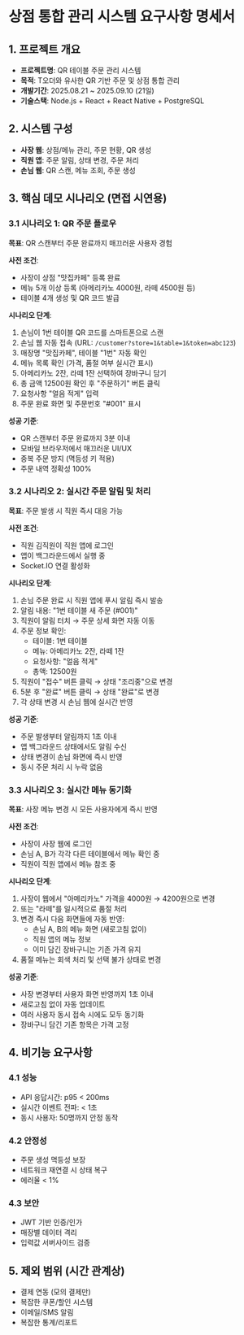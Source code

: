  
 
# 상점 통합 관리 시스템 요구사항 명세서

## 1. 프로젝트 개요
- **프로젝트명**: QR 테이블 주문 관리 시스템
- **목적**: T오더와 유사한 QR 기반 주문 및 상점 통합 관리
- **개발기간**: 2025.08.21 ~ 2025.09.10 (21일)
- **기술스택**: Node.js + React + React Native + PostgreSQL

## 2. 시스템 구성
- **사장 웹**: 상점/메뉴 관리, 주문 현황, QR 생성
- **직원 앱**: 주문 알림, 상태 변경, 주문 처리
- **손님 웹**: QR 스캔, 메뉴 조회, 주문 생성

## 3. 핵심 데모 시나리오 (면접 시연용)

### 3.1 시나리오 1: QR 주문 플로우
**목표**: QR 스캔부터 주문 완료까지 매끄러운 사용자 경험

**사전 조건**:
- 사장이 상점 "맛집카페" 등록 완료
- 메뉴 5개 이상 등록 (아메리카노 4000원, 라떼 4500원 등)
- 테이블 4개 생성 및 QR 코드 발급

**시나리오 단계**:
1. 손님이 1번 테이블 QR 코드를 스마트폰으로 스캔
2. 손님 웹 자동 접속 (URL: `/customer?store=1&table=1&token=abc123`)
3. 매장명 "맛집카페", 테이블 "1번" 자동 확인
4. 메뉴 목록 확인 (가격, 품절 여부 실시간 표시)
5. 아메리카노 2잔, 라떼 1잔 선택하여 장바구니 담기
6. 총 금액 12500원 확인 후 "주문하기" 버튼 클릭
7. 요청사항 "얼음 적게" 입력
8. 주문 완료 화면 및 주문번호 "#001" 표시

**성공 기준**:
- QR 스캔부터 주문 완료까지 3분 이내
- 모바일 브라우저에서 매끄러운 UI/UX
- 중복 주문 방지 (멱등성 키 적용)
- 주문 내역 정확성 100%

### 3.2 시나리오 2: 실시간 주문 알림 및 처리
**목표**: 주문 발생 시 직원 즉시 대응 가능

**사전 조건**:
- 직원 김직원이 직원 앱에 로그인
- 앱이 백그라운드에서 실행 중
- Socket.IO 연결 활성화

**시나리오 단계**:
1. 손님 주문 완료 시 직원 앱에 푸시 알림 즉시 발송
2. 알림 내용: "1번 테이블 새 주문 (#001)"
3. 직원이 알림 터치 → 주문 상세 화면 자동 이동
4. 주문 정보 확인:
   - 테이블: 1번 테이블
   - 메뉴: 아메리카노 2잔, 라떼 1잔
   - 요청사항: "얼음 적게"
   - 총액: 12500원
5. 직원이 "접수" 버튼 클릭 → 상태 "조리중"으로 변경
6. 5분 후 "완료" 버튼 클릭 → 상태 "완료"로 변경
7. 각 상태 변경 시 손님 웹에 실시간 반영

**성공 기준**:
- 주문 발생부터 알림까지 1초 이내
- 앱 백그라운드 상태에서도 알림 수신
- 상태 변경이 손님 화면에 즉시 반영
- 동시 주문 처리 시 누락 없음

### 3.3 시나리오 3: 실시간 메뉴 동기화
**목표**: 사장 메뉴 변경 시 모든 사용자에게 즉시 반영

**사전 조건**:
- 사장이 사장 웹에 로그인
- 손님 A, B가 각각 다른 테이블에서 메뉴 확인 중
- 직원이 직원 앱에서 메뉴 참조 중

**시나리오 단계**:
1. 사장이 웹에서 "아메리카노" 가격을 4000원 → 4200원으로 변경
2. 또는 "라떼"를 일시적으로 품절 처리
3. 변경 즉시 다음 화면들에 자동 반영:
   - 손님 A, B의 메뉴 화면 (새로고침 없이)
   - 직원 앱의 메뉴 정보
   - 이미 담긴 장바구니는 기존 가격 유지
4. 품절 메뉴는 회색 처리 및 선택 불가 상태로 변경

**성공 기준**:
- 사장 변경부터 사용자 화면 반영까지 1초 이내
- 새로고침 없이 자동 업데이트
- 여러 사용자 동시 접속 시에도 모두 동기화
- 장바구니 담긴 기존 항목은 가격 고정

## 4. 비기능 요구사항

### 4.1 성능
- API 응답시간: p95 < 200ms
- 실시간 이벤트 전파: < 1초
- 동시 사용자: 50명까지 안정 동작

### 4.2 안정성
- 주문 생성 멱등성 보장
- 네트워크 재연결 시 상태 복구
- 에러율 < 1%

### 4.3 보안
- JWT 기반 인증/인가
- 매장별 데이터 격리
- 입력값 서버사이드 검증

## 5. 제외 범위 (시간 관계상)
- 결제 연동 (모의 결제만)
- 복잡한 쿠폰/할인 시스템
- 이메일/SMS 알림
- 복잡한 통계/리포트

